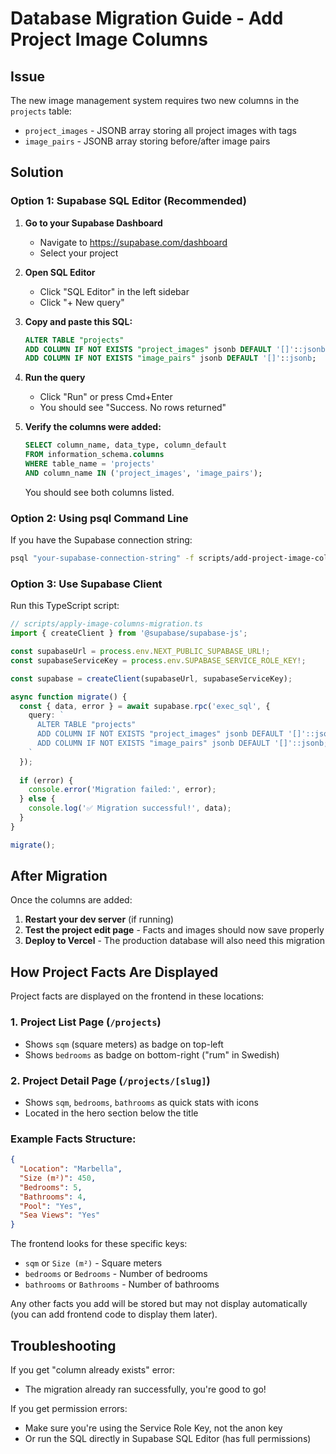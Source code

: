 # Database Migration Guide - Add Project Image Columns

## Issue
The new image management system requires two new columns in the `projects` table:
- `project_images` - JSONB array storing all project images with tags
- `image_pairs` - JSONB array storing before/after image pairs

## Solution

### Option 1: Supabase SQL Editor (Recommended)

1. **Go to your Supabase Dashboard**
   - Navigate to https://supabase.com/dashboard
   - Select your project

2. **Open SQL Editor**
   - Click "SQL Editor" in the left sidebar
   - Click "+ New query"

3. **Copy and paste this SQL:**
   ```sql
   ALTER TABLE "projects" 
   ADD COLUMN IF NOT EXISTS "project_images" jsonb DEFAULT '[]'::jsonb,
   ADD COLUMN IF NOT EXISTS "image_pairs" jsonb DEFAULT '[]'::jsonb;
   ```

4. **Run the query**
   - Click "Run" or press Cmd+Enter
   - You should see "Success. No rows returned"

5. **Verify the columns were added:**
   ```sql
   SELECT column_name, data_type, column_default
   FROM information_schema.columns
   WHERE table_name = 'projects' 
   AND column_name IN ('project_images', 'image_pairs');
   ```
   
   You should see both columns listed.

### Option 2: Using psql Command Line

If you have the Supabase connection string:

```bash
psql "your-supabase-connection-string" -f scripts/add-project-image-columns.sql
```

### Option 3: Use Supabase Client

Run this TypeScript script:

```typescript
// scripts/apply-image-columns-migration.ts
import { createClient } from '@supabase/supabase-js';

const supabaseUrl = process.env.NEXT_PUBLIC_SUPABASE_URL!;
const supabaseServiceKey = process.env.SUPABASE_SERVICE_ROLE_KEY!;

const supabase = createClient(supabaseUrl, supabaseServiceKey);

async function migrate() {
  const { data, error } = await supabase.rpc('exec_sql', {
    query: `
      ALTER TABLE "projects" 
      ADD COLUMN IF NOT EXISTS "project_images" jsonb DEFAULT '[]'::jsonb,
      ADD COLUMN IF NOT EXISTS "image_pairs" jsonb DEFAULT '[]'::jsonb;
    `
  });
  
  if (error) {
    console.error('Migration failed:', error);
  } else {
    console.log('✅ Migration successful!', data);
  }
}

migrate();
```

## After Migration

Once the columns are added:

1. **Restart your dev server** (if running)
2. **Test the project edit page** - Facts and images should now save properly
3. **Deploy to Vercel** - The production database will also need this migration

## How Project Facts Are Displayed

Project facts are displayed on the frontend in these locations:

### 1. Project List Page (`/projects`)
- Shows `sqm` (square meters) as badge on top-left
- Shows `bedrooms` as badge on bottom-right ("rum" in Swedish)

### 2. Project Detail Page (`/projects/[slug]`)
- Shows `sqm`, `bedrooms`, `bathrooms` as quick stats with icons
- Located in the hero section below the title

### Example Facts Structure:
```json
{
  "Location": "Marbella",
  "Size (m²)": 450,
  "Bedrooms": 5,
  "Bathrooms": 4,
  "Pool": "Yes",
  "Sea Views": "Yes"
}
```

The frontend looks for these specific keys:
- `sqm` or `Size (m²)` - Square meters
- `bedrooms` or `Bedrooms` - Number of bedrooms  
- `bathrooms` or `Bathrooms` - Number of bathrooms

Any other facts you add will be stored but may not display automatically (you can add frontend code to display them later).

## Troubleshooting

If you get "column already exists" error:
- The migration already ran successfully, you're good to go!

If you get permission errors:
- Make sure you're using the Service Role Key, not the anon key
- Or run the SQL directly in Supabase SQL Editor (has full permissions)

